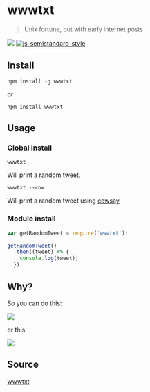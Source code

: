 # wwwtxt

> Unix fortune, but with early internet posts

![](https://img.shields.io/travis/sotojuan/wwwtxt.svg?style=flat-square)
[![js-semistandard-style](https://img.shields.io/badge/code%20style-semistandard-brightgreen.svg?style=flat-square)](https://github.com/Flet/semistandard)

## Install
```
npm install -g wwwtxt
```

or

```
npm install wwwtxt
```

## Usage

### Global install

```
wwwtxt
```

Will print a random tweet.

```
wwwtxt --cow
```

Will print a random tweet using [cowsay](https://www.npmjs.com/package/cowsay)

### Module install

```javascript
var getRandomTweet = require('wwwtxt');

getRandomTweet()
  .then((tweet) => {
    console.log(tweet);
  });
```

## Why?

So you can do this:

![](https://i.imgur.com/AIIq6rN.jpg)

or this:

![](http://i.imgur.com/Hd4Hi1F.jpg)

## Source
[wwwtxt](https://twitter.com/wwwtxt)
